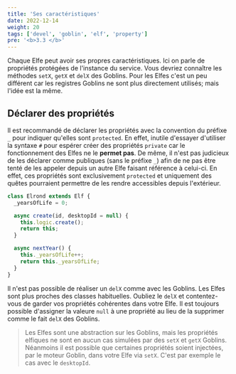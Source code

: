 ```yaml
---
title: 'Ses caractéristiques'
date: 2022-12-14
weight: 20
tags: ['devel', 'goblin', 'elf', 'property']
pre: '<b>3.3 </b>'
---
```


Chaque Elfe peut avoir ses propres caractéristiques. Ici on parle de propriétés
protégées de l'instance du service. Vous devriez connaître les méthodes `setX`,
`getX` et `delX` des Goblins. Pour les Elfes c'est un peu différent car les
registres Goblins ne sont plus directement utilisés; mais l'idée est la même.

## Déclarer des propriétés

Il est recommandé de déclarer les propriétés avec la convention du préfixe `_`
pour indiquer qu'elles sont `protected`. En effet, inutile d'essayer d'utiliser
la syntaxe `#` pour espérer créer des propriétés `private` car le fonctionnement
des Elfes ne le **permet pas**. De même, il n'est pas judicieux de les déclarer
comme publiques (sans le préfixe `_`) afin de ne pas être tenté de les appeler
depuis un autre Elfe faisant référence à celui-ci. En effet, ces propriétés sont
exclusivement `protected` et uniquement des quêtes pourraient permettre de les
rendre accessibles depuis l'extérieur.

```js
class Elrond extends Elf {
  _yearsOfLife = 0;

  async create(id, desktopId = null) {
    this.logic.create();
    return this;
  }

  async nextYear() {
    this._yearsOfLife++;
    return this._yearsOfLife;
  }
}
```

Il n'est pas possible de réaliser un `delX` comme avec les Goblins. Les Elfes
sont plus proches des classes habituelles. Oubliez le `delX` et contentez-vous
de garder vos propriétés cohérentes dans votre Elfe. Il est toujours possible
d'assigner la valeure `null` à une propriété au lieu de la supprimer comme le
fait `delX` des Goblins.

> Les Elfes sont une abstraction sur les Goblins, mais les propriétés elfiques
> ne sont en aucun cas simulées par des `setX` et `getX` Goblins. Néanmoins il
> est possible que certaines propriétés soient injectées, par le moteur Goblin,
> dans votre Elfe via `setX`. C'est par exemple le cas avec le `desktopId`.
